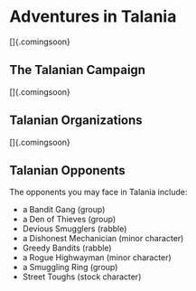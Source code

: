 # Adventures in Talania

[]{.comingsoon}

## The Talanian Campaign

[]{.comingsoon}

## Talanian Organizations

[]{.comingsoon}

## Talanian Opponents

The opponents you may face in Talania include:

  - a Bandit Gang (group)
  - a Den of Thieves (group)
  - Devious Smugglers (rabble)
  - a Dishonest Mechanician (minor character)
  - Greedy Bandits (rabble)
  - a Rogue Highwayman (minor character)
  - a Smuggling Ring (group)
  - Street Toughs (stock character)
